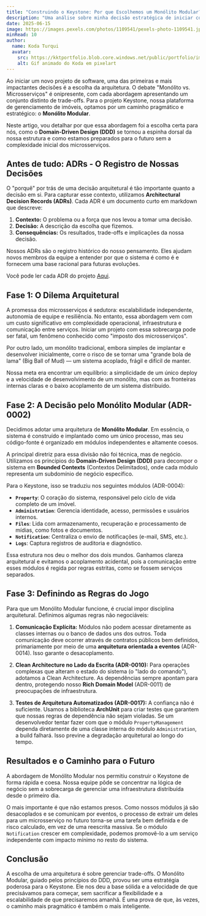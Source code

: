 ```yaml
---
title: "Construindo o Keystone: Por que Escolhemos um Monólito Modular?"
description: "Uma análise sobre minha decisão estratégica de iniciar com uma arquitetura de Monólito Modular, combinando a velocidade de desenvolvimento de um monolito com a escalabilidade futura de microsserviços através do Domain-Driven Design."
date: 2025-06-15
image: https://images.pexels.com/photos/1109541/pexels-photo-1109541.jpeg?auto=compress&cs=tinysrgb&w=1260&h=750&dpr=1
minRead: 10
author:
  name: Koda Turqui
  avatar:
    src: https://kktportfolio.blob.core.windows.net/public/portfolio/images/Vdeo_Animado_Pronto-ezgif.webp
    alt: Gif animado do Koda em pixelart
---
```


Ao iniciar um novo projeto de software, uma das primeiras e mais impactantes decisões é a escolha da arquitetura. O debate "Monólito vs. Microsserviços" é onipresente, com cada abordagem apresentando um conjunto distinto de trade-offs. Para o projeto Keystone, nossa plataforma de gerenciamento de imóveis, optamos por um caminho pragmático e estratégico: o **Monólito Modular**.

Neste artigo, vou detalhar por que essa abordagem foi a escolha certa para nós, como o **Domain-Driven Design (DDD)** se tornou a espinha dorsal da nossa estrutura e como estamos preparados para o futuro sem a complexidade inicial dos microsserviços.

## Antes de tudo: ADRs - O Registro de Nossas Decisões

O "porquê" por trás de uma decisão arquitetural é tão importante quanto a decisão em si. Para capturar esse contexto, utilizamos **Architectural Decision Records (ADRs)**. Cada ADR é um documento curto em markdown que descreve:
1.  **Contexto:** O problema ou a força que nos levou a tomar uma decisão.
2.  **Decisão:** A descrição da escolha que fizemos.
3.  **Consequências:** Os resultados, trade-offs e implicações da nossa decisão.

Nossos ADRs são o registro histórico do nosso pensamento. Eles ajudam novos membros da equipe a entender por que o sistema é como é e fornecem uma base racional para futuras evoluções.

Você pode ler cada ADR do projeto [Aqui](https://github.com/koda-kaolinite/keystone_api/tree/main/docs/ARCHITECTURE-DESICION-LOG).

## Fase 1: O Dilema Arquitetural

A promessa dos microsserviços é sedutora: escalabilidade independente, autonomia de equipe e resiliência. No entanto, essa abordagem vem com um custo significativo em complexidade operacional, infraestrutura e comunicação entre serviços. Iniciar um projeto com essa sobrecarga pode ser fatal, um fenômeno conhecido como "imposto dos microsserviços".

Por outro lado, um monólito tradicional, embora simples de implantar e desenvolver inicialmente, corre o risco de se tornar uma "grande bola de lama" (Big Ball of Mud) — um sistema acoplado, frágil e difícil de manter.

Nossa meta era encontrar um equilíbrio: a simplicidade de um único deploy e a velocidade de desenvolvimento de um monólito, mas com as fronteiras internas claras e o baixo acoplamento de um sistema distribuído.

## Fase 2: A Decisão pelo Monólito Modular (ADR-0002)

Decidimos adotar uma arquitetura de **Monólito Modular**. Em essência, o sistema é construído e implantado como um único processo, mas seu código-fonte é organizado em módulos independentes e altamente coesos.

A principal diretriz para essa divisão não foi técnica, mas de negócio. Utilizamos os princípios do **Domain-Driven Design (DDD)** para decompor o sistema em **Bounded Contexts** (Contextos Delimitados), onde cada módulo representa um subdomínio de negócio específico.

Para o Keystone, isso se traduziu nos seguintes módulos (ADR-0004):

-   **`Property`**: O coração do sistema, responsável pelo ciclo de vida completo de um imóvel.
-   **`Administration`**: Gerencia identidade, acesso, permissões e usuários internos.
-   **`Files`**: Lida com armazenamento, recuperação e processamento de mídias, como fotos e documentos.
-   **`Notification`**: Centraliza o envio de notificações (e-mail, SMS, etc.).
-   **`Logs`**: Captura registros de auditoria e diagnóstico.

Essa estrutura nos deu o melhor dos dois mundos. Ganhamos clareza arquitetural e evitamos o acoplamento acidental, pois a comunicação entre esses módulos é regida por regras estritas, como se fossem serviços separados.

## Fase 3: Definindo as Regras do Jogo

Para que um Monólito Modular funcione, é crucial impor disciplina arquitetural. Definimos algumas regras não negociáveis:

1.  **Comunicação Explícita:** Módulos não podem acessar diretamente as classes internas ou o banco de dados uns dos outros. Toda comunicação deve ocorrer através de contratos públicos bem definidos, primariamente por meio de uma **arquitetura orientada a eventos** (ADR-0014). Isso garante o desacoplamento.

2.  **Clean Architecture no Lado da Escrita (ADR-0010):** Para operações complexas que alteram o estado do sistema (o "lado do comando"), adotamos a Clean Architecture. As dependências sempre apontam para dentro, protegendo nosso **Rich Domain Model** (ADR-0011) de preocupações de infraestrutura.

3.  **Testes de Arquitetura Automatizados (ADR-0017):** A confiança não é suficiente. Usamos a biblioteca **ArchUnit** para criar testes que garantem que nossas regras de dependência não sejam violadas. Se um desenvolvedor tentar fazer com que o módulo `PropertyManagement` dependa diretamente de uma classe interna do módulo `Administration`, a build falhará. Isso previne a degradação arquitetural ao longo do tempo.

## Resultados e o Caminho para o Futuro

A abordagem de Monólito Modular nos permitiu construir o Keystone de forma rápida e coesa. Nossa equipe pôde se concentrar na lógica de negócio sem a sobrecarga de gerenciar uma infraestrutura distribuída desde o primeiro dia.

O mais importante é que não estamos presos. Como nossos módulos já são desacoplados e se comunicam por eventos, o processo de extrair um deles para um microsserviço no futuro torna-se uma tarefa bem definida e de risco calculado, em vez de uma reescrita massiva. Se o módulo `Notification` crescer em complexidade, podemos promovê-lo a um serviço independente com impacto mínimo no resto do sistema.

## Conclusão

A escolha de uma arquitetura é sobre gerenciar trade-offs. O Monólito Modular, guiado pelos princípios do DDD, provou ser uma estratégia poderosa para o Keystone. Ele nos deu a base sólida e a velocidade de que precisávamos para começar, sem sacrificar a flexibilidade e a escalabilidade de que precisaremos amanhã. É uma prova de que, às vezes, o caminho mais pragmático é também o mais inteligente.
